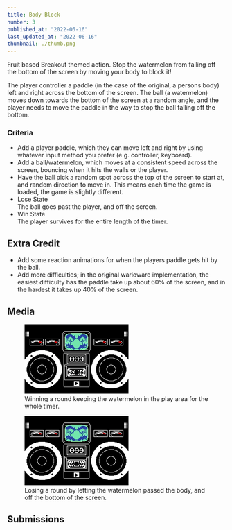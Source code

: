 ```yaml
---
title: Body Block
number: 3
published_at: "2022-06-16"
last_updated_at: "2022-06-16"
thumbnail: ./thumb.png
---
```


Fruit based Breakout themed action. Stop the watermelon from falling off the bottom of the screen by moving your body to block it!

The player controller a paddle (in the case of the original, a persons body) left and right across the bottom of the screen. The ball (a watermelon) moves down towards the bottom of the screen at a random angle, and the player needs to move the paddle in the way to stop the ball falling off the bottom.

### Criteria

- Add a player paddle, which they can move left and right by using whatever input method you prefer (e.g. controller, keyboard).
- Add a ball/watermelon, which moves at a consistent speed across the screen, bouncing when it hits the walls or the player.
- Have the ball pick a random spot across the top of the screen to start at, and random direction to move in. This means each time the game is loaded, the game is slightly different.
- <div class="loseState">Lose State</div> The ball goes past the player, and off the screen.
- <div class="winState">Win State</div> The player survives for the entire length of the timer.

## Extra Credit

- Add some reaction animations for when the players paddle gets hit by the ball.
- Add more difficulties; in the original warioware implementation, the easiest difficulty has the paddle take up about 60% of the screen, and in the hardest it takes up 40% of the screen.

## Media

<figure>
  <img src="./body_block_success.gif" alt="example of body block where the player wins"/>
  <figcaption>Winning a round keeping the watermelon in the play area for the whole timer.</figcaption>
</figure>

<figure>
  <img src="./body_block_failure.gif" alt="example of body block where the player loses"/>
  <figcaption>Losing a round by letting the watermelon passed the body, and off the bottom of the screen.</figcaption>
</figure>

## Submissions